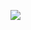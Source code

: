 ![](http://d0.ananas.chaoxing.com/download/9cf8e4c64b162e62d91409202eb36b48?at_=1624676725799&ak_=b23ead1a7da8638e7628ad2a26c3de10&ad_=9c10f22a21ae6d28d28fc1a896f17612&fn=QQ%E6%88%AA%E5%9B%BE20210626110449)
